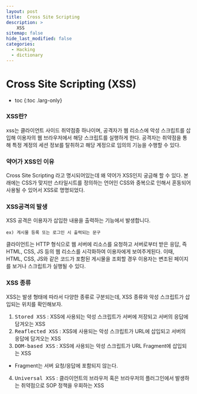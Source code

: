 ```yaml
---
layout: post
title:  Cross Site Scripting
description: >
    XSS
sitemap: false
hide_last_modified: false
categories:
  - Hacking
  - dictionary
---
```

# Cross Site Scripting (XSS)
* toc
{:toc .larg-only}

### XSS란?
 <a>xss</a>는 클라이언트 사이드 취약점중 하나이며, 공격자가 웹 리소스에 악성 스크립트를 삽입해 이용자의 웹 브라우저에서 해당 스크립트를 실행하게 한다.
 공격자는 취약점을 통해 특정 계정의 세션 정보를 탈취하고 해당 계정으로 임의의 기능을 수행할 수 있다.

### 약어가 XSS인 이유  
Cross Site Scripting 라고 명시되어있는데
왜 약어가 XSS인지 궁금해 할 수 있다.
본래에는 CSS가 맞지만 스타일시트를 정의하는 언어인 CSS와 중복으로 인해서 혼동되어 사용될 수 있어서 XSS로 명명되었다.

### XSS공격의 발생

<a>XSS 공격</a>은 이용자가 삽입한 내용을 출력하는 기능에서 발생합니다.
~~~
ex) 게시물 등록 또는 로그인 시 출력되는 문구
~~~
클라이언트는 HTTP 형식으로 웹 서버에 리소스를 요청하고 서버로부터 받은 응답, 즉 HTML, CSS, JS 등의 웹 리소스를 시각화하여 이용자에게 보여주게된다. 이때, HTML, CSS, JS와 같은 코드가 포함된 게시물을 조회할 경우 이용자는 변조된 페이지를 보거나 스크립트가 실행될 수 있다.

### XSS 종류

XSS는 발생 형태에 따라서 다양한 종류로 구분되는데, XSS 종류와 악성 스크립트가 삽입되는 위치를 확인해보자.

1. <kbd>Stored XSS</kbd> : XSS에 사용되는 악성 스크립트가 서버에 저장되고 서버의 응답에 담겨오는 XSS
2. <kbd>Reaflected XSS</kbd> : XSS에 사용되는 악성 스크립트가 URL에 삽입되고 서버의 응답에 담겨오는 XSS
3. <kbd>DOM-based XSS</kbd> : XSS에 사용되는 악성 스크립트가 URL Fragment에 삽입되는 XSS
* Fragment는 서버 요청/응답에 포함되지 않는다.
4. <kbd>Universal XSS</kbd> : 클라이언트의 브라우저 혹은 브라우저의 플러그인에서 발생하는 취약점으로 SOP 정책을 우회하는 XSS
